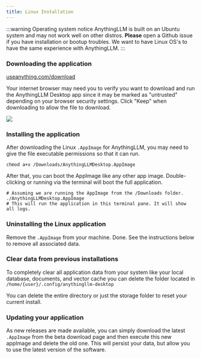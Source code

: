 ```yaml
---
title: Linux Installation
---
```


:::warning Operating system notice
AnythingLLM is built on an Ubuntu system and may not work well on other distros. **Please** open a Github issue if you have installation or bootup troubles. We want to have Linux OS's to have the same experience with AnythingLLM.
:::


### Downloading the application

[useanything.com/download](https://useanything.com/download)

Your internet browser may need you to verify you want to download and run the AnythingLLM Desktop app since it may be marked as "untrusted" depending on your browser security settings. Click "Keep" when downloading to allow the file to download.

<img src="/img/download-mac.png" />


### Installing the application

After downloading the Linux `.AppImage` for AnythingLLM, you may need to give the file executable permissions so that it can run.

```shell
chmod a+x /Downloads/AnythingLLMDesktop.AppImage
```

After that, you can boot the AppImage like any other app image. Double-clicking or running via the terminal will boot the full application.

```shell
# Assuming we are running the AppImage from the /Downloads folder.
./AnythingLLMDesktop.AppImage
# This will run the application in this terminal pane. It will show all logs.
```

### Uninstalling the Linux application

Remove the `.AppImage` from your machine. Done. See the instructions below to remove all associated data.

### Clear data from previous installations

To completely clear all application data from your system like your local database, documents, and vector cache you can delete the folder located in `/home/{user}/.config/anythingllm-desktop`

You can delete the entire directory or just the storage folder to reset your current install.

### Updating your application

As new releases are made available, you can simply download the latest `.AppImage` from the beta download page and then execute this new appImage and delete the old one. This will persist your data, but allow you to use the latest version of the software.